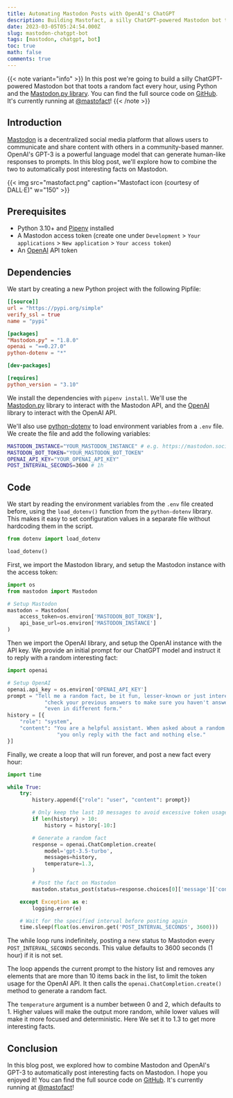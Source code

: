 ```yaml
---
title: Automating Mastodon Posts with OpenAI's ChatGPT
description: Building Mastofact, a silly ChatGPT-powered Mastodon bot that toots a random fact every hour, using Python and the Mastodon.py library.
date: 2023-03-05T05:24:54.000Z
slug: mastodon-chatgpt-bot
tags: [mastodon, chatgpt, bot]
toc: true
math: false
comments: true
---
```


{{< note variant="info" >}}
In this post we're going to build a silly ChatGPT-powered Mastodon bot that toots a random fact every hour, using Python and the [Mastodon.py library](https://mastodonpy.readthedocs.io/en/stable/). You can find the full source code on [GitHub](https://github.com/n3d1117/mastofact). It's currently running at [@mastofact](https://mastodon.social/@mastofact)!
{{< /note >}}

## Introduction
[Mastodon](https://joinmastodon.org) is a decentralized social media platform that allows users to communicate and share content with others in a community-based manner. OpenAI's GPT-3 is a powerful language model that can generate human-like responses to prompts. In this blog post, we'll explore how to combine the two to automatically post interesting facts on Mastodon.

{{< img src="mastofact.png" caption="Mastofact icon (courtesy of DALL·E)" w="150" >}}

## Prerequisites
- Python 3.10+ and [Pipenv](https://pipenv.readthedocs.io/en/latest/) installed
- A Mastodon access token (create one under `Development` > `Your applications` > `New application` > `Your access token`)
- An [OpenAI](https://openai.com) API token

## Dependencies

We start by creating a new Python project with the following Pipfile:

```toml
[[source]]
url = "https://pypi.org/simple"
verify_ssl = true
name = "pypi"

[packages]
"Mastodon.py" = "1.8.0"
openai = "==0.27.0"
python-dotenv = "*"

[dev-packages]

[requires]
python_version = "3.10"
```

We install the dependencies with `pipenv install`. We'll use the [Mastodon.py](https://mastodonpy.readthedocs.io/en/stable/) library to interact with the Mastodon API, and the [OpenAI](https://github.com/openai/openai-python) library to interact with the OpenAI API.

We'll also use [python-dotenv](https://pypi.org/project/python-dotenv/) to load environment variables from a `.env` file. We create the file and add the following variables:

```bash
MASTODON_INSTANCE="YOUR_MASTODON_INSTANCE" # e.g. https://mastodon.social/
MASTODON_BOT_TOKEN="YOUR_MASTODON_BOT_TOKEN"
OPENAI_API_KEY="YOUR_OPENAI_API_KEY"
POST_INTERVAL_SECONDS=3600 # 1h
```

## Code
We start by reading the environment variables from the `.env` file created before, using the `load_dotenv()` function from the `python-dotenv` library. This makes it easy to set configuration values in a separate file without hardcoding them in the script.

```python
from dotenv import load_dotenv

load_dotenv()
```

First, we import the Mastodon library, and setup the Mastodon instance with the access token:

```python
import os
from mastodon import Mastodon

# Setup Mastodon
mastodon = Mastodon(
    access_token=os.environ['MASTODON_BOT_TOKEN'],
    api_base_url=os.environ['MASTODON_INSTANCE']
)
```

Then we import the OpenAI library, and setup the OpenAI instance with the API key. We provide an initial prompt for our ChatGPT model and instruct it to reply with a random interesting fact:

```python
import openai

# Setup OpenAI
openai.api_key = os.environ['OPENAI_API_KEY']
prompt = "Tell me a random fact, be it fun, lesser-known or just interesting. Before answering, always " \
            "check your previous answers to make sure you haven't answered with the same fact before, " \
            "even in different form."
history = [{
    "role": "system",
    "content": "You are a helpful assistant. When asked about a random fun, lesser-known or interesting fact, "
                "you only reply with the fact and nothing else."
}]
```

Finally, we create a loop that will run forever, and post a new fact every hour:

```python
import time

while True:
    try:
        history.append({"role": "user", "content": prompt})

        # Only keep the last 10 messages to avoid excessive token usage
        if len(history) > 10:
            history = history[-10:]

        # Generate a random fact
        response = openai.ChatCompletion.create(
            model='gpt-3.5-turbo',
            messages=history,
            temperature=1.3,
        )

        # Post the fact on Mastodon
        mastodon.status_post(status=response.choices[0]['message']['content'])

    except Exception as e:
        logging.error(e)

    # Wait for the specified interval before posting again
    time.sleep(float(os.environ.get('POST_INTERVAL_SECONDS', 3600)))
```

The while loop runs indefinitely, posting a new status to Mastodon every `POST_INTERVAL_SECONDS` seconds. This value defaults to 3600 seconds (1 hour) if it is not set.

The loop appends the current prompt to the history list and removes any elements that are more than 10 items back in the list, to limit the token usage for the OpenAI API. It then calls the `openai.ChatCompletion.create()` method to generate a random fact. 

The `temperature` argument is a number between 0 and 2, which defaults to 1. Higher values will make the output more random, while lower values will make it more focused and deterministic. Here We set it to 1.3 to get more interesting facts.

## Conclusion
In this blog post, we explored how to combine Mastodon and OpenAI's GPT-3 to automatically post interesting facts on Mastodon. I hope you enjoyed it! You can find the full source code on [GitHub](https://github.com/n3d1117/mastofact). It's currently running at [@mastofact](https://mastodon.social/@mastofact)!